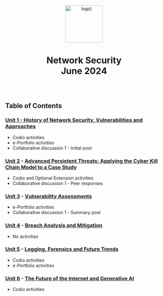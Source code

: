 <br>

<p align="center">
<img src="https://www.i-success.org/wp-content/uploads/2018/09/uoe-logo-1500x544.jpg" alt="logo)" height="120"/>
</p>

<h1 align="center">
Network Security<br>June 2024
</h1>
<br>
<br>

## Table of Contents
### [Unit 1 - History of Network Security, Vulnerabilities and Approaches](https://www.my-course.co.uk/course/view.php?id=11879&section=7)
- Codio activities
- e-Portfolio activities
- Collaborative discussion 1 - Initial post

### [Unit 2](/Unit02/) - [Advanced Persistent Threats: Applying the Cyber Kill Chain Model to a Case Study](https://www.my-course.co.uk/course/view.php?id=11879&section=8)
- Codio and Optional Extension activities
- Collaborative discussion 1 - Peer responses

### [Unit 3](/Unit03/) - [Vulnerability Assessments](https://www.my-course.co.uk/course/view.php?id=11879&section=9)
- e-Portfolio activities
- Collaborative discussion 1 - Summary post

### [Unit 4](/Unit04/) - [Breach Analysis and Mitigation](https://www.my-course.co.uk/course/view.php?id=11879&section=10)
- No activities

### [Unit 5](/Unit05/) - [Logging, Forensics and Future Trends](https://www.my-course.co.uk/course/view.php?id=11879&section=11)
- Codio activities
- e-Portfolio activities

### [Unit 6](/Unit06/) - [The Future of the Internet and Generative AI](https://www.my-course.co.uk/course/view.php?id=11879&section=12)
- Codio activities
